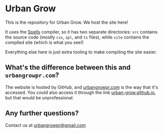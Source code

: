 
# Urban Grow

This is the repository for Urban Grow. We host the site here!

It uses the [Spells](https://github.com/abby-1b/Spells) compiler, so it has two
separate directories: `src` contains the source code (mostly `css`, `spl`, and
`ts` files), while `site` contains the compiled site (which is what you see!)

Everything else here is just extra tooling to make compiling the site easier.

## What's the difference between this and `urbangrowpr.com`?

The website is hosted by GitHub, and [urbangrowpr.com](https://urbangrowpr.com)
is the way that it's accessed. You _could_ also access it through the link
[urban-grow.github.io](https://urban-grow.github.io), but that would be
unprofessional.

## Any further questions?

Contact us at [urbangrowpr@gmail.com](mailto:urbangrowpr@gmail.com)
